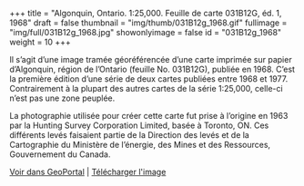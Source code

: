 +++
title = "Algonquin, Ontario. 1:25,000. Feuille de carte 031B12G, éd. 1, 1968"
draft = false
thumbnail = "img/thumb/031B12g_1968.gif"
fullimage = "img/full/031B12g_1968.jpg"
showonlyimage = false
id = "031B12g_1968"
weight = 10
+++

Il s’agit d’une image tramée géoréférencée d’une carte imprimée sur papier d’Algonquin, région de l’Ontario (feuille No. 031B12G), publiée en 1968. C’est la première édition d’une série de deux cartes publiées entre 1968 et 1977. Contrairement à la plupart des autres cartes de la série 1:25,000, celle-ci n’est pas une zone peuplée. 
<!--more-->

La photographie utilisée pour créer cette carte fut prise à l’origine en 1963 par la Hunting Survey Corporation Limited, basée à Toronto, ON. Ces différents levés faisaient partie de la Direction des levés et de la Cartographie du Ministère de l’énergie, des Mines et des Ressources, Gouvernement du Canada.

[Voir dans GeoPortal](http://geo.scholarsportal.info/#r/details/_uri@=HTDP25K031B12g_1968TIFF&_add:true) | [Télécharger l'image](https://ocul.on.ca/topomaps/map-images/HTDP25K031B12g_1968TIFF.jpg)
